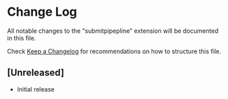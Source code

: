 # Change Log

All notable changes to the "submitpipepline" extension will be documented in this file.

Check [Keep a Changelog](http://keepachangelog.com/) for recommendations on how to structure this file.

## [Unreleased]

- Initial release